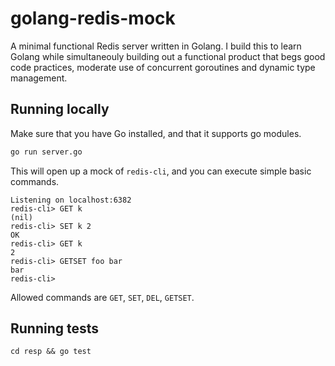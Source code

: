 # golang-redis-mock
A minimal functional Redis server written in Golang. I build this to learn Golang while simultaneouly
building out a functional product that begs good code practices, moderate use of concurrent goroutines
and dynamic type management.


## Running locally
Make sure that you have Go installed, and that it supports go modules.

```bash
go run server.go
```

This will open up a mock of `redis-cli`, and you can execute simple basic commands.

```
Listening on localhost:6382
redis-cli> GET k
(nil)
redis-cli> SET k 2
OK
redis-cli> GET k
2
redis-cli> GETSET foo bar
bar
redis-cli> 
```

Allowed commands are `GET`, `SET`, `DEL`, `GETSET`.

## Running tests

`cd resp && go test`